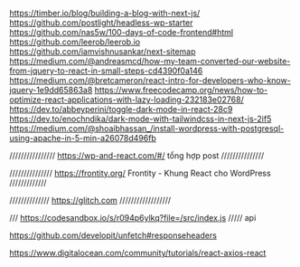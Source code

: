 https://timber.io/blog/building-a-blog-with-next-js/
https://github.com/postlight/headless-wp-starter
https://github.com/nas5w/100-days-of-code-frontend#html
https://github.com/leerob/leerob.io
https://github.com/iamvishnusankar/next-sitemap
https://medium.com/@andreasmcd/how-my-team-converted-our-website-from-jquery-to-react-in-small-steps-cd4390f0a146
https://medium.com/@bretcameron/react-intro-for-developers-who-know-jquery-1e9dd65863a8
https://www.freecodecamp.org/news/how-to-optimize-react-applications-with-lazy-loading-232183e02768/
https://dev.to/abbeyperini/toggle-dark-mode-in-react-28c9
https://dev.to/enochndika/dark-mode-with-tailwindcss-in-next-js-2if5
https://medium.com/@shoaibhassan_/install-wordpress-with-postgresql-using-apache-in-5-min-a26078d496fb

////////////////
https://wp-and-react.com/#/
tổng hợp post 
///////////////


///////////////
https://frontity.org/
Frontity - Khung React cho WordPress
/////////////

//////////////
https://glitch.com
//////////////////

///
https://codesandbox.io/s/r094p6ylkq?file=/src/index.js
///// api

https://github.com/developit/unfetch#responseheaders

https://www.digitalocean.com/community/tutorials/react-axios-react